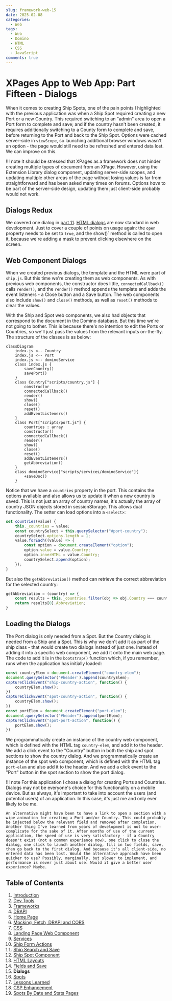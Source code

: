 ```yaml
---
slug: framework-web-15
date: 2025-02-08
categories:
  - Web
tags: 
  - Web
  - Domino
  - HTML
  - CSS
  - JavaScript
comments: true
---
```

# XPages App to Web App: Part Fifteen - Dialogs

When it comes to creating Ship Spots, one of the pain points I highlighted with the previous application was when a Ship Spot required creating a new Port or a new Country. This required switching to an "admin" area to open a Port form to complete and save; and if the country hasn't been created, it requires additionally switching to a County form to complete and save, before returning to the Port and back to the Ship Spot. Options were cached server-side in `viewScope`, so launching additional browser windows wasn't an option - the page would still need to be refreshed and entered data lost. We can improve on this.

<!-- more -->

!!! note
    It should be stressed that XPages as a framework does not hinder creating multiple types of document from an XPage. However, using the Extension Library dialog component, updating server-side scopes, and updating multiple other areas of the page without losing values is far from straightforward and has been asked many times on forums. Options *have* to be part of the server-side design, updating them just client-side probably would not work.

## Dialogs Redux

We covered one dialog in [part 11](./2024-12-14-framework-web-11.md#html-dialogs). [HTML dialogs](https://developer.mozilla.org/en-US/docs/Web/HTML/Element/dialog) are now standard in web development. Just to cover a couple of points on usage again: the `open` property needs to be set to `true`, and the show()` method is called to open it, because we're adding a mask to prevent clicking elsewhere on the screen.

## Web Component Dialogs

When we created previous dialogs, the template and the HTML were part of `ship.js`. But this time we're creating them as web components. As with previous web components, the constructor does little, `connectedCallback()` calls `render()`, and the `render()` method appends the template and adds the event listeners - a Close button and a Save button. The web components also include `show()` and `close()` methods, as well as `reset()` methods to clear the values.

With the Ship and Spot web components, we also had objects that correspond to the document in the Domino database. But this time we're not going to bother. This is because there's no intention to edit the Ports or Countries, so we'll just pass the values from the relevant inputs on-the-fly. The structure of the classes is as below:

``` mermaid
classDiagram
    index.js <-- Country
    index.js <-- Port
    index.js <-- dominoService
    class index.js {
        saveCountry()
        savePort()
    }
    class Country["scripts/country.js"] {
        constructor
        connectedCallback()
        render()
        show()
        close()
        reset()
        addEventListeners()
    }
    class Port["scripts/port.js"] {
        countries : array
        constructor()
        connectedCallback()
        render()
        show()
        close()
        reset()
        addEventListeners()
        getAbbreviation()
    }
    class dominoService["scripts/services/dominoService"]{
        +saveDoc()
    }
```

Notice that we have a `countries` property in the port. This contains the options available and also allows us to update it when a new country is saved. This is not just an array of country names, it's actually the array of country JSON objects stored in sessionStorage. This allows dual functionality. The setter can load options into a `<select>`:

``` js
set countries(value) {
    this._countries = value;
    const countrySelect = this.querySelector("#port-country");
    countrySelect.options.length = 1;
    value.forEach((value) => {
        const option = document.createElement("option");
        option.value = value.Country;
        option.innerHTML = value.Country;
        countrySelect.append(option);
    });
}
```

But also the `getAbbreviation()` method can retrieve the correct abbreviation for the selected country:

``` js
getAbbreviation = (country) => {
    const results = this._countries.filter(obj => obj.Country === country);
    return results[0].Abbreviation;
}
```

## Loading the Dialogs

The Port dialog is only needed from a Spot. But the Country dialog is needed from a Ship and a Spot. This is why we don't add it as part of the ship class - that would create two dialogs instead of just one. Instead of adding it into a specific web component, we add it onto the main web page. The code to add it is in the `bootstrap()` function which, if you remember, runs when the application has initially loaded:

``` js
const countryElem = document.createElement("country-elem");
document.querySelector('#header').append(countryElem);
captureClickEvent("ship-country-action", function() {
    countryElem.show();
})
captureClickEvent("spot-country-action", function() {
    countryElem.show();
})
const portElem = document.createElement("port-elem");
document.querySelector("#header").append(portElem);
captureClickEvent("spot-port-action", function() {
    portElem.show();
})
```

We programmatically create an instance of the country web component, which is defined with the HTML tag `country-elem`, and add it to the header. We add a click event to the "Country" button in both the ship and spot sections to show the country dialog. And we programmatically create an instance of the spot web component, which is defined with the HTML tag `port-elem` and also add it to the header. And we add a click event to the "Port" button in the spot section to show the port dialog.

!!! note
    For this application I chose a dialog for creating Ports and Countries. Dialogs may not be everyone's choice for this functionality on a mobile device. But as always, it's important to take into account the users (and potential users) of an application. In this case, it's just me and only ever likely to be me.

    An alternative might have been to have a link to open a section with a wipe animation for creating a Port and/or Country. This could probably be injected below the relevant field and removed after completion. Another thing I've learned from years of development is not to over-complicate for the sake of it. After months of use of the current application, the speed of use is very satisfactory - if a Country doesn't exist (not a common experience now), one click to close the dialog, one click to launch another dialog, fill in two fields, save, then go back to the first dialog. And because it's all client-side, no entered data has been lost. Would the alternative approach have been quicker to use? Possibly, marginally, but slower to implement, and performance is never just about use. Would it give a better user experience? Maybe.

## Table of Contents

1. [Introduction](./2024-08-15-xpages-web-1.md)
1. [Dev Tools](./2024-08-20-xpages-web-2.md)
1. [Frameworks](./2024-08-24-framework-web-3.md)
1. [DRAPI](./2024-08-26-framework-web-4.md)
1. [Home Page](./2024-09-03-framework-web-5.md)
1. [Mocking, Fetch, DRAPI and CORS](./2024-09-16-framework-web-6.md)
1. [CSS](./2024-10-07-framework-web-7.md)
1. [Landing Page Web Component](./2024-10-21-framework-web-8.md)
1. [Services](./2024-10-23-framework-web-9.md)
1. [Ship Form Actions](./2024-10-30-framework-web-10.md)
1. [Ship Search and Save](./2024-12-14-framework-web-11.md)
1. [Ship Spot Component](./2025-01-13-framework-web-12.md)
1. [HTML Layouts](./2025-01-18-framework-web-13.md)
1. [Fields and Save](./2025-02-07-framework-web-14.md)
1. **Dialogs**
1. [Spots](./2025-02-11-framework-web-16.md)
1. [Lessons Learned](./2025-04-02-framework-web-17.md)
1. [CSP Enhancement](./2025-04-19-framework-web-18.md)
1. [Spots By Date and Stats Pages](./2025-04-22-framework-web-19.md)
